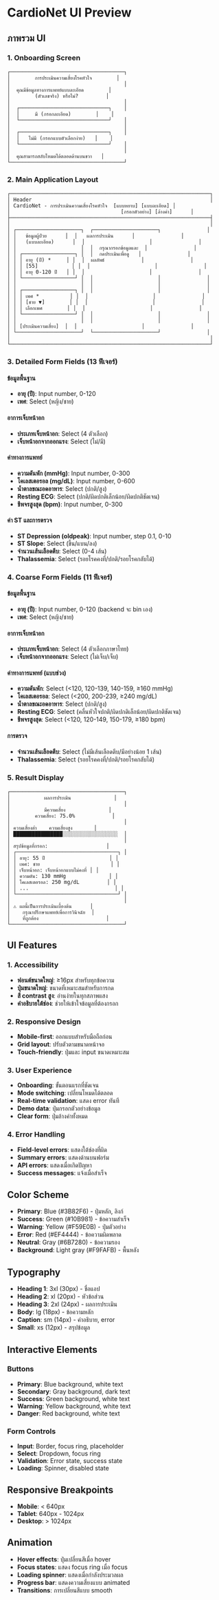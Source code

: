 # CardioNet UI Preview

## ภาพรวม UI

### 1. Onboarding Screen
```
┌─────────────────────────────────────┐
│        การประเมินความเสี่ยงโรคหัวใจ        │
│                                     │
│  คุณมีข้อมูลทางการแพทย์แบบละเอียด        │
│        (ตัวเลขจริง) หรือไม่?         │
│                                     │
│  ┌─────────────────────────────┐    │
│  │     มี (กรอกละเอียด)        │    │
│  └─────────────────────────────┘    │
│                                     │
│  ┌─────────────────────────────┐    │
│  │   ไม่มี (กรอกแบบตัวเลือกง่าย)   │    │
│  └─────────────────────────────┘    │
│                                     │
│  คุณสามารถสลับโหมดได้ตลอดด้านบนขวา   │
└─────────────────────────────────────┘
```

### 2. Main Application Layout
```
┌─────────────────────────────────────────────────────────────────┐
│ Header                                                          │
│ CardioNet - การประเมินความเสี่ยงโรคหัวใจ  [แบบหยาบ] [แบบละเอียด] │
│                                    [กรอกตัวอย่าง] [ล้างค่า]      │
├─────────────────────────────────────────────────────────────────┤
│                                                                 │
│ ┌─────────────────────┐  ┌─────────────────────┐               │
│ │   ข้อมูลผู้ป่วย      │  │   ผลการประเมิน      │               │
│ │   (แบบละเอียด)      │  │                     │               │
│ │                     │  │  กรุณากรอกข้อมูลและ  │               │
│ │ ┌─────────────────┐ │  │  กดประเมินเพื่อดู   │               │
│ │ │ อายุ (ปี) *     │ │  │  ผลลัพธ์            │               │
│ │ │ [55]           │ │  │                     │               │
│ │ │ อายุ 0-120 ปี   │ │  │                     │               │
│ │ └─────────────────┘ │  │                     │               │
│ │                     │  │                     │               │
│ │ ┌─────────────────┐ │  │                     │               │
│ │ │ เพศ *          │ │  │                     │               │
│ │ │ [ชาย ▼]        │ │  │                     │               │
│ │ │ เลือกเพศ        │ │  │                     │               │
│ │ └─────────────────┘ │  │                     │               │
│ │                     │  │                     │               │
│ │ [ประเมินความเสี่ยง]  │  │                     │               │
│ └─────────────────────┘  └─────────────────────┘               │
│                                                                 │
└─────────────────────────────────────────────────────────────────┘
```

### 3. Detailed Form Fields (13 ฟีเจอร์)

#### ข้อมูลพื้นฐาน
- **อายุ (ปี)**: Input number, 0-120
- **เพศ**: Select (หญิง/ชาย)

#### อาการเจ็บหน้าอก
- **ประเภทเจ็บหน้าอก**: Select (4 ตัวเลือก)
- **เจ็บหน้าอกจากออกแรง**: Select (ไม่/มี)

#### ค่าทางการแพทย์
- **ความดันพัก (mmHg)**: Input number, 0-300
- **โคเลสเตอรอล (mg/dL)**: Input number, 0-600
- **น้ำตาลขณะอดอาหาร**: Select (ปกติ/สูง)
- **Resting ECG**: Select (ปกติ/ผิดปกติเล็กน้อย/ผิดปกติชัดเจน)
- **ชีพจรสูงสุด (bpm)**: Input number, 0-300

#### ค่า ST และการตรวจ
- **ST Depression (oldpeak)**: Input number, step 0.1, 0-10
- **ST Slope**: Select (ขึ้น/แบน/ลง)
- **จำนวนเส้นเลือดตีบ**: Select (0-4 เส้น)
- **Thalassemia**: Select (รอยโรคคงที่/ปกติ/รอยโรคกลับได้)

### 4. Coarse Form Fields (11 ฟีเจอร์)

#### ข้อมูลพื้นฐาน
- **อายุ (ปี)**: Input number, 0-120 (backend จะ bin เอง)
- **เพศ**: Select (หญิง/ชาย)

#### อาการเจ็บหน้าอก
- **ประเภทเจ็บหน้าอก**: Select (4 ตัวเลือกภาษาไทย)
- **เจ็บหน้าอกจากออกแรง**: Select (ไม่เจ็บ/เจ็บ)

#### ค่าทางการแพทย์ (แบบช่วง)
- **ความดันพัก**: Select (<120, 120-139, 140-159, ≥160 mmHg)
- **โคเลสเตอรอล**: Select (<200, 200-239, ≥240 mg/dL)
- **น้ำตาลขณะอดอาหาร**: Select (ปกติ/สูง)
- **Resting ECG**: Select (คลื่นหัวใจปกติ/ผิดปกติเล็กน้อย/ผิดปกติชัดเจน)
- **ชีพจรสูงสุด**: Select (<120, 120-149, 150-179, ≥180 bpm)

#### การตรวจ
- **จำนวนเส้นเลือดตีบ**: Select (ไม่มีเส้นเลือดตีบ/มีอย่างน้อย 1 เส้น)
- **Thalassemia**: Select (รอยโรคคงที่/ปกติ/รอยโรคกลับได้)

### 5. Result Display

```
┌─────────────────────────────────────┐
│           ผลการประเมิน              │
│                                     │
│           มีความเสี่ยง              │
│        ความเสี่ยง: 75.0%            │
│                                     │
│ ความเสี่ยงต่ำ    ความเสี่ยงสูง       │
│ ████████████████░░░░░░░░░░░░░░░░░░  │
│                                     │
│ สรุปข้อมูลที่กรอก:                   │
│ ┌─────────────────────────────────┐ │
│ │ อายุ: 55 ปี                     │ │
│ │ เพศ: ชาย                       │ │
│ │ เจ็บหน้าอก: เจ็บหน้าอกแบบไม่คงที่ │ │
│ │ ความดัน: 130 mmHg              │ │
│ │ โคเลสเตอรอล: 250 mg/dL         │ │
│ │ ...                            │ │
│ └─────────────────────────────────┘ │
│                                     │
│ ⚠️ ผลนี้เป็นการประเมินเบื้องต้น      │
│    กรุณาปรึกษาแพทย์เพื่อการวินิจฉัย  │
│    ที่ถูกต้อง                      │
└─────────────────────────────────────┘
```

## UI Features

### 1. Accessibility
- **ฟอนต์ขนาดใหญ่**: ≥16px สำหรับทุกข้อความ
- **ปุ่มขนาดใหญ่**: ขนาดที่เหมาะสมสำหรับการกด
- **สี contrast สูง**: อ่านง่ายในทุกสภาพแสง
- **คำอธิบายใต้ช่อง**: ช่วยให้เข้าใจข้อมูลที่ต้องกรอก

### 2. Responsive Design
- **Mobile-first**: ออกแบบสำหรับมือถือก่อน
- **Grid layout**: ปรับตัวตามขนาดหน้าจอ
- **Touch-friendly**: ปุ่มและ input ขนาดเหมาะสม

### 3. User Experience
- **Onboarding**: ขั้นตอนแรกที่ชัดเจน
- **Mode switching**: เปลี่ยนโหมดได้ตลอด
- **Real-time validation**: แสดง error ทันที
- **Demo data**: ปุ่มกรอกตัวอย่างข้อมูล
- **Clear form**: ปุ่มล้างค่าทั้งหมด

### 4. Error Handling
- **Field-level errors**: แสดงใต้ช่องที่ผิด
- **Summary errors**: แสดงด้านบนฟอร์ม
- **API errors**: แสดงเมื่อเกิดปัญหา
- **Success messages**: แจ้งเมื่อสำเร็จ

## Color Scheme

- **Primary**: Blue (#3B82F6) - ปุ่มหลัก, ลิงก์
- **Success**: Green (#10B981) - ข้อความสำเร็จ
- **Warning**: Yellow (#F59E0B) - ปุ่มตัวอย่าง
- **Error**: Red (#EF4444) - ข้อความผิดพลาด
- **Neutral**: Gray (#6B7280) - ข้อความรอง
- **Background**: Light gray (#F9FAFB) - พื้นหลัง

## Typography

- **Heading 1**: 3xl (30px) - ชื่อแอป
- **Heading 2**: xl (20px) - หัวข้อส่วน
- **Heading 3**: 2xl (24px) - ผลการประเมิน
- **Body**: lg (18px) - ข้อความหลัก
- **Caption**: sm (14px) - คำอธิบาย, error
- **Small**: xs (12px) - สรุปข้อมูล

## Interactive Elements

### Buttons
- **Primary**: Blue background, white text
- **Secondary**: Gray background, dark text
- **Success**: Green background, white text
- **Warning**: Yellow background, white text
- **Danger**: Red background, white text

### Form Controls
- **Input**: Border, focus ring, placeholder
- **Select**: Dropdown, focus ring
- **Validation**: Error state, success state
- **Loading**: Spinner, disabled state

## Responsive Breakpoints

- **Mobile**: < 640px
- **Tablet**: 640px - 1024px
- **Desktop**: > 1024px

## Animation

- **Hover effects**: ปุ่มเปลี่ยนสีเมื่อ hover
- **Focus states**: แสดง focus ring เมื่อ focus
- **Loading spinner**: แสดงเมื่อกำลังประมวลผล
- **Progress bar**: แสดงความเสี่ยงแบบ animated
- **Transitions**: การเปลี่ยนสีแบบ smooth
